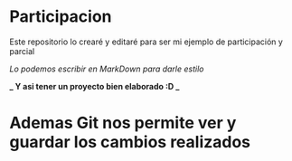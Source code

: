 # Participacion
Este repositorio lo crearé y editaré para ser mi ejemplo de participación y parcial

_Lo podemos escribir en MarkDown para darle estilo_

**_ Y asi tener un proyecto bien elaborado :D _**

# Ademas Git nos permite ver y guardar los cambios realizados
